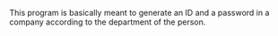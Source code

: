 This program is basically meant to generate an ID and a password in a company according to the department of the person.
